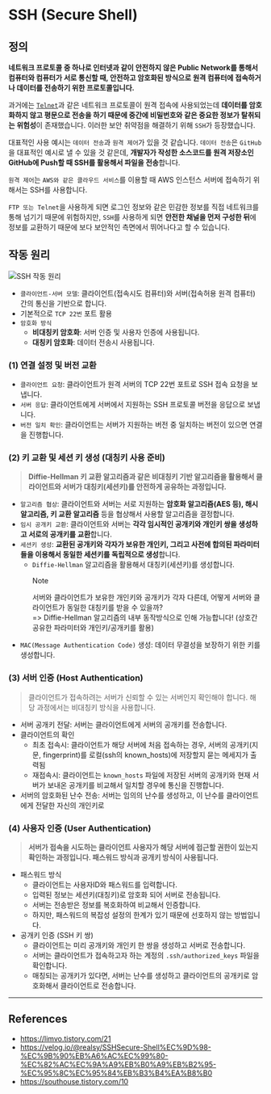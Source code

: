 # SSH (Secure Shell)

## 정의

**네트워크 프로토콜 중 하나로 인터넷과 같이 안전하지 않은 Public Network를 통해서 컴퓨터와 컴퓨터가 서로 통신할 때, 안전하고 암호화된 방식으로 원격 컴퓨터에 접속하거나 데이터를 전송하기 위한 프로토콜입니다.**

과거에는 [`Telnet`](https://velog.io/@jeongbeom4693/SSH%EC%99%80-Telnet)과 같은 네트워크 프로토콜이 원격 접속에 사용되었는데 **데이터를 암호화하지 않고 평문으로 전송을 하기 때문에 중간에 비밀번호와 같은 중요한 정보가 탈취되는 위험성**이 존재했습니다. 이러한 보안 취약점을 해결하기 위해 `SSH`가 등장했습니다.

대표적인 사용 예시는 `데이터 전송`과 `원격 제어`가 있을 것 같습니다. `데이터 전송`은 `GitHub`을 대표적인 예시로 낼 수 있을 것 같은데, **개발자가 작성한 소스코드를 원격 저장소인 GitHub에 Push할 때 SSH를 활용해서 파일을 전송**합니다.

`원격 제어`는 `AWS와 같은 클라우드 서비스`를 이용할 때 AWS 인스턴스 서버에 접속하기 위해서는 SSH를 사용합니다.

`FTP 또는 Telnet`을 사용하게 되면 로그인 정보와 같은 민감한 정보를 직접 네트워크를 통해 넘기기 때문에 위험하지만, `SSH`를 사용하게 되면 **안전한 채널을 먼저 구성한 뒤**에 정보를 교환하기 때문에 보다 보안적인 측면에서 뛰어나다고 할 수 있습니다.

## 작동 원리

![SSH 작동 원리](https://img1.daumcdn.net/thumb/R1280x0/?scode=mtistory2&fname=https%3A%2F%2Fblog.kakaocdn.net%2Fdn%2F9GCt8%2FbtrpeJf009q%2FOYO7lR1zQebcJXZjI6Ov5k%2Fimg.webp)

-   `클라이언트-서버 모델`: 클라이언트(접속시도 컴퓨터)와 서버(접속허용 원격 컴퓨터) 간의 통신을 기반으로 합니다.
-   기본적으로 `TCP 22번` 포트 활용
-   `암호화 방식`
    -   **비대칭키 암호화**: 서버 인증 및 사용자 인증에 사용됩니다.
    -   **대칭키 암호화**: 데이터 전송시 사용됩니다.

### (1) 연결 설정 및 버전 교환

-   `클라이언트 요청`: 클라이언트가 원격 서버의 TCP 22번 포트로 SSH 접속 요청을 보냅니다.
-   `서버 응답`: 클라이언트에게 서버에서 지원하는 SSH 프로토콜 버전을 응답으로 보냅니다.
-   `버전 일치 확인`: 클라이언트는 서버가 지원하는 버전 중 일치하는 버전이 있으면 연결을 진행합니다.

### (2) 키 교환 및 세션 키 생성 (대칭키 사용 준비)

> **Diffie-Hellman 키 교환 알고리즘과 같은 비대칭키 기반 알고리즘을 활용해서 클라이언트와 서버가 대칭키(세션키)를 안전하게 공유하는 과정입니다.**

-   `알고리즘 협상`: 클라이언트와 서버는 서로 지원하는 **암호화 알고리즘(AES 등), 해시 알고리즘, 키 교환 알고리즘** 등을 협상해서 사용할 알고리즘을 결정합니다.
-   `임시 공개키 교환`: 클라이언트와 서버는 **각각 임시적인 공개키와 개인키 쌍을 생성하고 서로의 공개키를 교환**합니다.
-   `세션키 생성`: **교환된 공개키와 각자가 보유한 개인키, 그리고 사전에 합의된 파라미터들을 이용해서 동일한 세션키를 독립적으로 생성**합니다.
    -   `Diffie-Hellman` 알고리즘을 활용해서 대칭키(세션키)를 생성합니다.
        > [!NOTE]
        >
        > 서버와 클라이언트가 보유한 개인키와 공개키가 각자 다른데, 어떻게 서버와 클라이언트가 동일한 대칭키를 받을 수 있을까?<br/>
        > => Diffie-Hellman 알고리즘의 내부 동작방식으로 인해 가능합니다! (상호간 공유한 파라미터와 개인키/공개키를 활용)
-   `MAC(Message Authentication Code)` 생성: 데이터 무결성을 보장하기 위한 키를 생성합니다.

### (3) 서버 인증 (Host Authentication)

> 클라이언트가 접속하려는 서버가 신뢰할 수 있는 서버인지 확인해야 합니다. 해당 과정에서는 비대칭키 방식을 사용합니다.

-   서버 공개키 전달: 서버는 클라이언트에게 서버의 공개키를 전송합니다.
-   클라이언트의 확인
    -   최초 접속시: 클라이언트가 해당 서버에 처음 접속하는 경우, 서버의 공개키(지문, fingerprint)를 로컬(ssh의 known_hosts)에 저장할지 묻는 메세지가 출력됨
    -   재접속시: 클라이언트는 `known_hosts` 파일에 저장된 서버의 공개키와 현재 서버가 보내온 공개키를 비교해서 일치할 경우에 통신을 진행합니다.
-   서버의 암호화된 난수 전송: 서버는 임의의 난수를 생성하고, 이 난수를 클라이언트에게 전달한 자신의 개인키로

### (4) 사용자 인증 (User Authentication)

> **서버가 접속을 시도하는 클라이언트 사용자가 해당 서버에 접근할 권한이 있는지 확인하는 과정입니다. 패스워드 방식과 공개키 방식이 사용됩니다.**

-   패스워드 방식
    -   클라이언트는 사용자ID와 패스워드를 입력합니다.
    -   입력된 정보는 세션키(대칭키)로 암호화 되어 서버로 전송됩니다.
    -   서버는 전송받은 정보를 복호화하여 비교해서 인증합니다.
    -   하지만, 패스워드의 복잡성 설정의 한계가 있기 때문에 선호하지 않는 방법입니다.
-   공개키 인증 (SSH 키 쌍)
    -   클라이언트는 미리 공개키와 개인키 한 쌍을 생성하고 서버로 전송합니다.
    -   서버는 클라이언트가 접속하고자 하는 계정의 `.ssh/authorized_keys` 파일을 확인합니다.
    -   매칭되는 공개키가 있다면, 서버는 난수를 생성하고 클라이언트의 공개키로 암호화해서 클라이언트로 전송합니다.

---

## References

-   https://limvo.tistory.com/21
-   https://velog.io/@realsy/SSHSecure-Shell%EC%9D%98-%EC%9B%90%EB%A6%AC%EC%99%80-%EC%82%AC%EC%9A%A9%EB%B0%A9%EB%B2%95-%EC%95%8C%EC%95%84%EB%B3%B4%EA%B8%B0
-   https://southouse.tistory.com/10
